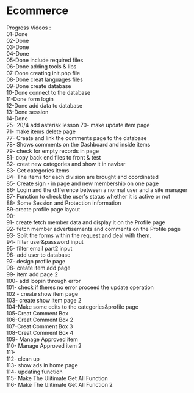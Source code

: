# Ecommerce 
Progress Videos :  
01-Done  
02-Done  
03-Done   
04-Done  
05-Done include required files  
06-Done adding tools & libs  
07-Done creating init.php file   
08-Done creat languages files      
09-Done create database          
10-Done connect to the database      
11-Done form login             
12-Done add data to database     
13-Done session    
14-Done      
25- 20/4 add asterisk lesson 
70- make update item page   
71- make items delete page    
77- Create and link the comments page to the database   
78-  Shows comments on the Dashboard and inside items  
79- check for empty records in page   
81- copy back end files to front & test   
82- creat new categories and show it in navbar  
83- Get categories items  
84-  The items for each division are brought and coordinated  
85- Create sign - in page and new membership on one page  
86- Login and the difference between a normal user and a site manager  
87- Function to check the user's status whether it is active or not  
88- Some Session and Protection information  
89-create profile page layout  
90-           
91- create fetch member data and display it on the Profile page   
92- fetch member advertisements and comments on the Profile page  
93- Split the forms within the request and deal with them.  
94- filter user&password input  
95- filter email part2 input  
96- add user to database    
97- design profile page  
98- create item add page  
99- item add page 2   
100- add loopin through error   
101- check if theres no error proceed the update operation  
102 - create show item page  
103- create show item page 2   
104-Make some edits to the categories&profile page  
105-Creat Comment Box    
106-Creat Comment Box  2    
107-Creat Comment Box  3   
108-Creat Comment Box  4    
109- Manage Approved item   
110- Manage Approved item  2   
111-    
112- clean up    
113- show ads in home page    
114- updating function     
115- Make The Ulitimate Get All Function     
116- Make The Ulitimate Get All Function  2     
   

  
    






